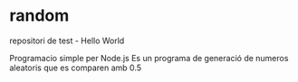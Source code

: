 # random
repositori de test - Hello World

Programacio simple per Node.js
Es un programa de generació de numeros aleatoris que es comparen amb 0.5
